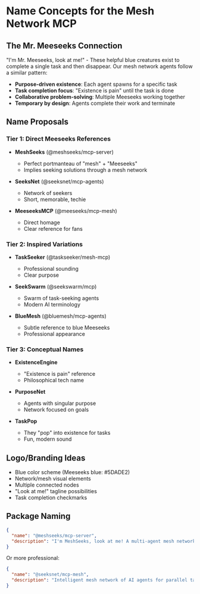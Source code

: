 # Name Concepts for the Mesh Network MCP

## The Mr. Meeseeks Connection

"I'm Mr. Meeseeks, look at me!" - These helpful blue creatures exist to complete a single task and then disappear. Our mesh network agents follow a similar pattern:

- **Purpose-driven existence**: Each agent spawns for a specific task
- **Task completion focus**: "Existence is pain" until the task is done
- **Collaborative problem-solving**: Multiple Meeseeks working together
- **Temporary by design**: Agents complete their work and terminate

## Name Proposals

### Tier 1: Direct Meeseeks References
- **MeshSeeks** (@meshseeks/mcp-server)
  - Perfect portmanteau of "mesh" + "Meeseeks"
  - Implies seeking solutions through a mesh network
  
- **SeeksNet** (@seeksnet/mcp-agents)
  - Network of seekers
  - Short, memorable, techie
  
- **MeeseeksMCP** (@meeseeks/mcp-mesh)
  - Direct homage
  - Clear reference for fans

### Tier 2: Inspired Variations
- **TaskSeeker** (@taskseeker/mesh-mcp)
  - Professional sounding
  - Clear purpose
  
- **SeekSwarm** (@seekswarm/mcp)
  - Swarm of task-seeking agents
  - Modern AI terminology
  
- **BlueMesh** (@bluemesh/mcp-agents)
  - Subtle reference to blue Meeseeks
  - Professional appearance

### Tier 3: Conceptual Names
- **ExistenceEngine** 
  - "Existence is pain" reference
  - Philosophical tech name
  
- **PurposeNet**
  - Agents with singular purpose
  - Network focused on goals
  
- **TaskPop**
  - They "pop" into existence for tasks
  - Fun, modern sound

## Logo/Branding Ideas

- Blue color scheme (Meeseeks blue: #5DADE2)
- Network/mesh visual elements
- Multiple connected nodes
- "Look at me!" tagline possibilities
- Task completion checkmarks

## Package Naming

```json
{
  "name": "@meshseeks/mcp-server",
  "description": "I'm MeshSeeks, look at me! A multi-agent mesh network for parallel task completion."
}
```

Or more professional:

```json
{
  "name": "@seeksnet/mcp-mesh",
  "description": "Intelligent mesh network of AI agents for parallel task processing"
}
```